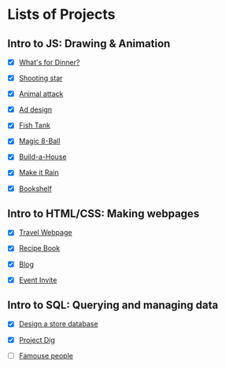 # Lists of Projects


## Intro to JS: Drawing & Animation

- [x] [What's for Dinner?](whats-for-dinner.js)
- [x] [Shooting star](shooting-star.js)
- [x] [Animal attack](animal-attack.js)
- [x] [Ad design](ad-design.js)
- [x] [Fish Tank](fish-tank.js)
- [x] [Magic 8-Ball](magic-8-ball.js)
- [x] [Build-a-House](build-a-house.js)
- [x] [Make it Rain](make-it-rain.js)
- [x] [Bookshelf](bookshelf.js)


## Intro to HTML/CSS: Making webpages

- [x] [Travel Webpage](travel-webpage.html)
- [x] [Recipe Book](recipe-book.html)
- [x] [Blog](blog.html)
- [x] [Event Invite](event-invite.html)


## Intro to SQL: Querying and managing data

- [x] [Design a store database](design-a-store-database.sql)
- [x] [Project Dig](project-dig.sql)
- [ ] [Famouse people](famous-people.sql)



<!--
## Advanced JS: Games & Visualizations
## Advanced JS: Natural Simulations
## HTML/JS: Making webpages interactive
## HTML/JS: Making webpages interactive with jQuery
## Meet the professional
 -->
